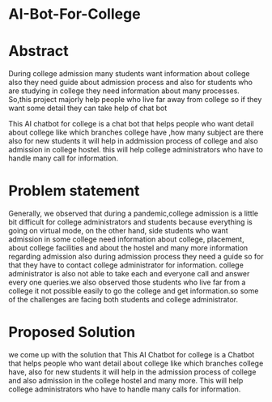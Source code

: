 # AI-Bot-For-College


# Abstract

During college admission many students want information about college also they need guide about admission process and also for students who are studying in college they need information about many processes.
So,this project majorly help people who live far away from college so if they want some detail they can take help of chat bot

This AI chatbot for college is a chat bot that helps people who want detail about college like which branches college have ,how many subject are there also for new students it will help in addmission process of college and also admission in college hostel. this will help college administrators who have to handle many call for information.

# Problem statement

Generally, we observed that during a pandemic,college admission is a little bit difficult for college administrators and students because everything is going on virtual mode, on the other hand, side students who want admission in some college need information about college, placement, about college facilities and about the hostel and many more information regarding admission also during admission process they need a guide so for that they have to contact college administrator for information. college administrator is also not able to take each and everyone call and answer every one queries.we also observed those students who live far from a college it not possible easily to go the college and get information.so some of the challenges are facing both students and college administrator. 

# Proposed Solution

we come up with the solution that This AI Chatbot for college is a Chatbot that helps people who want detail about college like which branches college have, also for new students it will help in the admission process of college and also admission in the college hostel and many more. 
This will help college administrators who have to handle many calls for information.




